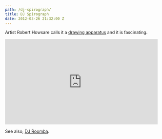 ```yaml
---
path: /dj-spirograph/
title: DJ Spirograph
date: 2012-03-26 21:32:00 Z
---
```


Artist Robert Howsare calls it a [drawing apparatus](https://roberthowsare.com/rational-aesthetics/drawing-apparatus/) and it is fascinating.

<iframe src="https://player.vimeo.com/video/31933085?title=0&amp;byline=0&amp;portrait=0&amp;color=ffffff" width="500" height="281" frameborder="0" webkitAllowFullScreen mozallowfullscreen allowFullScreen></iframe>

See also, [DJ Roomba](https://www.engadget.com/2010/02/09/screen-grabs-dj-roomba-mixes-business-with-pleasure-on-parks-an/).

